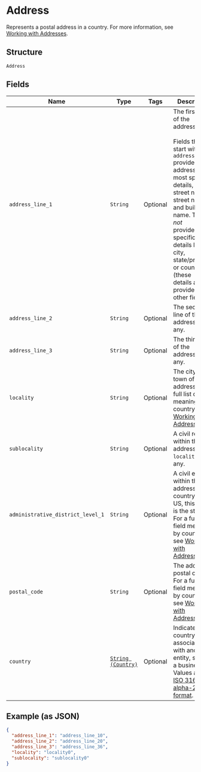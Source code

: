 
# Address

Represents a postal address in a country.
For more information, see [Working with Addresses](../../https://developer.squareup.com/docs/build-basics/working-with-addresses).

## Structure

`Address`

## Fields

| Name | Type | Tags | Description |
|  --- | --- | --- | --- |
| `address_line_1` | `String` | Optional | The first line of the address.<br><br>Fields that start with `address_line` provide the address's most specific<br>details, like street number, street name, and building name. They do *not*<br>provide less specific details like city, state/province, or country (these<br>details are provided in other fields). |
| `address_line_2` | `String` | Optional | The second line of the address, if any. |
| `address_line_3` | `String` | Optional | The third line of the address, if any. |
| `locality` | `String` | Optional | The city or town of the address. For a full list of field meanings by country, see [Working with Addresses](../../https://developer.squareup.com/docs/build-basics/working-with-addresses). |
| `sublocality` | `String` | Optional | A civil region within the address's `locality`, if any. |
| `administrative_district_level_1` | `String` | Optional | A civil entity within the address's country. In the US, this<br>is the state. For a full list of field meanings by country, see [Working with Addresses](../../https://developer.squareup.com/docs/build-basics/working-with-addresses). |
| `postal_code` | `String` | Optional | The address's postal code. For a full list of field meanings by country, see [Working with Addresses](../../https://developer.squareup.com/docs/build-basics/working-with-addresses). |
| `country` | [`String (Country)`](../../doc/models/country.md) | Optional | Indicates the country associated with another entity, such as a business.<br>Values are in [ISO 3166-1-alpha-2 format](../../http://www.iso.org/iso/home/standards/country_codes.htm). |

## Example (as JSON)

```json
{
  "address_line_1": "address_line_10",
  "address_line_2": "address_line_20",
  "address_line_3": "address_line_36",
  "locality": "locality0",
  "sublocality": "sublocality0"
}
```

